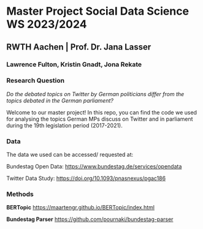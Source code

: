 # Master Project Social Data Science WS 2023/2024
## RWTH Aachen | Prof. Dr. Jana Lasser
### Lawrence Fulton, Kristin Gnadt, Jona Rekate

### Research Question

*Do the debated topics on Twitter by German politicians differ from the topics debated in the German parliament?*


Welcome to our master project!
In this repo, you can find the code we used for analysing the topics German MPs discuss on Twitter and in parliament during the 19th legislation period (2017-2021).

### Data
The data we used can be accessed/ requested at:

Bundestag Open Data:
https://www.bundestag.de/services/opendata

Twitter Data Study:
https://doi.org/10.1093/pnasnexus/pgac186

### Methods

**BERTopic**
https://maartengr.github.io/BERTopic/index.html

**Bundestag Parser**
https://github.com/pournaki/bundestag-parser





